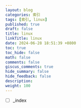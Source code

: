 ```yaml
---
layout: blog
categories: 索引
tags: [索引, linux]
published: true
draft: false
title: linux
linkTitle: linux
date: 2024-06-28 18:51:39 +0800
toc: true
toc_hide: false
math: false
comments: false
giscus_comments: true
hide_summary: false
hide_feedback: false
description: 
weight: 100
---
```


- [ ] _index
